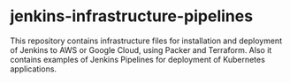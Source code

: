 # jenkins-infrastructure-pipelines
This repository contains infrastructure files for installation and deployment of Jenkins to AWS or Google Cloud, using Packer and Terraform. Also it contains examples of Jenkins Pipelines for deployment of Kubernetes applications.
